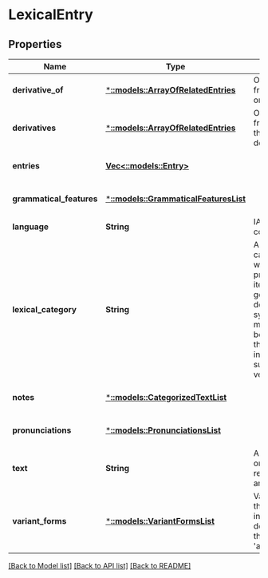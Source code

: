 # LexicalEntry

## Properties
Name | Type | Description | Notes
------------ | ------------- | ------------- | -------------
**derivative_of** | [***::models::ArrayOfRelatedEntries**](ArrayOfRelatedEntries.md) | Other words from which this one derives | [optional] [default to null]
**derivatives** | [***::models::ArrayOfRelatedEntries**](ArrayOfRelatedEntries.md) | Other words from which their Sense derives | [optional] [default to null]
**entries** | [**Vec<::models::Entry>**](Entry.md) |  | [optional] [default to null]
**grammatical_features** | [***::models::GrammaticalFeaturesList**](GrammaticalFeaturesList.md) |  | [optional] [default to null]
**language** | **String** | IANA language code | [default to null]
**lexical_category** | **String** | A linguistic category of words (or more precisely lexical items), generally defined by the syntactic or morphological behaviour of the lexical item in question, such as noun or verb | [default to null]
**notes** | [***::models::CategorizedTextList**](CategorizedTextList.md) |  | [optional] [default to null]
**pronunciations** | [***::models::PronunciationsList**](PronunciationsList.md) |  | [optional] [default to null]
**text** | **String** | A given written or spoken realisation of a an entry. | [default to null]
**variant_forms** | [***::models::VariantFormsList**](VariantFormsList.md) | Various words that are used interchangeably depending on the context, e.g &#39;a&#39; and &#39;an&#39; | [optional] [default to null]

[[Back to Model list]](../README.md#documentation-for-models) [[Back to API list]](../README.md#documentation-for-api-endpoints) [[Back to README]](../README.md)


